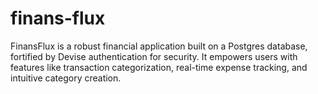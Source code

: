 # finans-flux
FinansFlux is a robust financial application built on a Postgres database, fortified by Devise authentication for security. It empowers users with features like transaction categorization, real-time expense tracking, and intuitive category creation.
